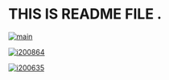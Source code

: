 # THIS IS README FILE . 


[![main](https://github.com/The-Misfitss/project/actions/workflows/pipeline.yaml/badge.svg?branch=main)](https://github.com/The-Misfitss/project/actions/workflows/pipeline.yaml)

[![i200864](https://github.com/The-Misfitss/project/actions/workflows/pipeline.yaml/badge.svg?branch=i200864)](https://github.com/The-Misfitss/project/actions/workflows/pipeline.yaml)

[![i200635](https://github.com/The-Misfitss/project/actions/workflows/pipeline.yaml/badge.svg?branch=i200635)](https://github.com/The-Misfitss/project/actions/workflows/pipeline.yaml)
